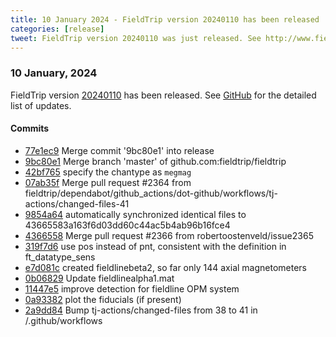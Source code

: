 ```yaml
---
title: 10 January 2024 - FieldTrip version 20240110 has been released
categories: [release]
tweet: FieldTrip version 20240110 was just released. See http://www.fieldtriptoolbox.org/#10-january-2024
---
```


### 10 January, 2024

FieldTrip version [20240110](http://github.com/fieldtrip/fieldtrip/releases/tag/20240110) has been released.
See [GitHub](https://github.com/fieldtrip/fieldtrip/compare/20231220...20240110) for the detailed list of updates.

#### Commits

- [77e1ec9](http://github.com/fieldtrip/fieldtrip/commit/77e1ec9) Merge commit '9bc80e1' into release
- [9bc80e1](http://github.com/fieldtrip/fieldtrip/commit/9bc80e1) Merge branch 'master' of github.com:fieldtrip/fieldtrip
- [42bf765](http://github.com/fieldtrip/fieldtrip/commit/42bf765) specify the chantype as `megmag`
- [07ab35f](http://github.com/fieldtrip/fieldtrip/commit/07ab35f) Merge pull request #2364 from fieldtrip/dependabot/github_actions/dot-github/workflows/tj-actions/changed-files-41
- [9854a64](http://github.com/fieldtrip/fieldtrip/commit/9854a64) automatically synchronized identical files to 43665583a163f6d03dd60c44ac5b4ab96b16fce4
- [4366558](http://github.com/fieldtrip/fieldtrip/commit/4366558) Merge pull request #2366 from robertoostenveld/issue2365
- [319f7d6](http://github.com/fieldtrip/fieldtrip/commit/319f7d6) use pos instead of pnt, consistent with the definition in ft_datatype_sens
- [e7d081c](http://github.com/fieldtrip/fieldtrip/commit/e7d081c) created fieldlinebeta2, so far only 144 axial magnetometers
- [0b06829](http://github.com/fieldtrip/fieldtrip/commit/0b06829) Update fieldlinealpha1.mat
- [11447e5](http://github.com/fieldtrip/fieldtrip/commit/11447e5) improve detection for fieldline OPM system
- [0a93382](http://github.com/fieldtrip/fieldtrip/commit/0a93382) plot the fiducials (if present)
- [2a9dd84](http://github.com/fieldtrip/fieldtrip/commit/2a9dd84) Bump tj-actions/changed-files from 38 to 41 in /.github/workflows
